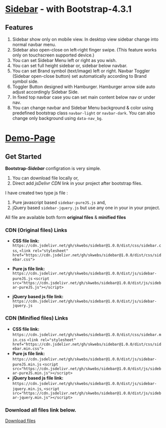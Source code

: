 # [Sidebar](https://skwebs.github.io/sidebar/) - with Bootstrap-4.3.1

## Features
1. Sidebar show only on mobile view. In desktop view sidebar change into normal navbar menu.
2. Sidebar also open-close on left-right finger swipe. (This feature works only on touchscreen supported device.)
3. You can set Sidebar Menu left or right as you wish.
4. You can set full height sidebar or, sidebar below navbar.
5. You can set Brand symbol (text/image) left or right. Navbar Toggler (Sidebar open-close button) set automatically according to Brand symbol side.
6. Toggler Button designed with Hamburger. Hamburger arrow side auto adjust accordingly Sidebar Side.
7. In fixed top navbar case you can set main content below nav or under nav.
8. You can change navbar and Sidebar Menu background & color using predefined bootstrap class `navbar-light` or `navbar-dark`. You can also change only background using `data-nav_bg`.


# [Demo-Page](https://skwebs.github.io/sidebar/)

## Get Started
**Bootstrap-_Sidebar_** configration is very simple.
1. You can download file locally or,
2. Direct add _jsDelivr CDN_ link in your project after bootstrap files.

I have created two type js file : 
1. Pure javascript based `sidebar-pureJS.js` and,
2. jQuery based `sidebar-jquery.js`
but use any one in your in your project.

All file are available both form **original files** & **minified files** 

### CDN (Original files) Links

- **CSS file link:** `https://cdn.jsdelivr.net/gh/skwebs/sidebar@1.0.0/dist/css/sidebar.css`,
`<link rel="stylesheet" href="https://cdn.jsdelivr.net/gh/skwebs/sidebar@1.0.0/dist/css/sidebar.css">`

- **Pure js file link:** `https://cdn.jsdelivr.net/gh/skwebs/sidebar@1.0.0/dist/js/sidebar-pureJS.js`
`<script src="https://cdn.jsdelivr.net/gh/skwebs/sidebar@1.0.0/dist/js/sidebar-pureJS.js"></script>`
- **jQuery based js file link:** `https://cdn.jsdelivr.net/gh/skwebs/sidebar@1.0.0/dist/js/sidebar-jquery.js`
<script src="https://cdn.jsdelivr.net/gh/skwebs/sidebar@1.0.0/dist/js/sidebar-jquery.js"></script>
### CDN (Minified files) Links
- **CSS file link:** `https://cdn.jsdelivr.net/gh/skwebs/sidebar@1.0.0/dist/css/sidebar.min.css`
`<link rel="stylesheet" href="https://cdn.jsdelivr.net/gh/skwebs/sidebar@1.0.0/dist/css/sidebar.min.css">`
- **Pure js file link:** `https://cdn.jsdelivr.net/gh/skwebs/sidebar@1.0.0/dist/js/sidebar-pureJS.min.js`
`<script src="https://cdn.jsdelivr.net/gh/skwebs/sidebar@1.0.0/dist/js/sidebar-pureJS.min.js"></script>`
- **jQuery based js file link:** `https://cdn.jsdelivr.net/gh/skwebs/sidebar@1.0.0/dist/js/sidebar-jquery.min.js`,
`<script src="https://cdn.jsdelivr.net/gh/skwebs/sidebar@1.0.0/dist/js/sidebar-jquery.min.js"></script>`

### Download all files link below.

[Download files](https://github.com/skwebs/sidebar/tree/1.0.0)




